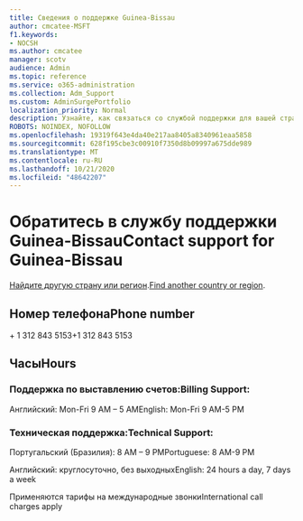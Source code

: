 ```yaml
---
title: Сведения о поддержке Guinea-Bissau
author: cmcatee-MSFT
f1.keywords:
- NOCSH
ms.author: cmcatee
manager: scotv
audience: Admin
ms.topic: reference
ms.service: o365-administration
ms.collection: Adm_Support
ms.custom: AdminSurgePortfolio
localization_priority: Normal
description: Узнайте, как связаться со службой поддержки для вашей страны или региона.
ROBOTS: NOINDEX, NOFOLLOW
ms.openlocfilehash: 19319f643e4da40e217aa8405a8340961eaa5858
ms.sourcegitcommit: 628f195cbe3c00910f7350d8b09997a675dde989
ms.translationtype: MT
ms.contentlocale: ru-RU
ms.lasthandoff: 10/21/2020
ms.locfileid: "48642207"
---
```

# <a name="contact-support-for-guinea-bissau"></a><span data-ttu-id="9db9a-103">Обратитесь в службу поддержки Guinea-Bissau</span><span class="sxs-lookup"><span data-stu-id="9db9a-103">Contact support for Guinea-Bissau</span></span>

<span data-ttu-id="9db9a-104">[Найдите другую страну или регион](../contact-support-for-business-products.md).</span><span class="sxs-lookup"><span data-stu-id="9db9a-104">[Find another country or region](../contact-support-for-business-products.md).</span></span>

## <a name="phone-number"></a><span data-ttu-id="9db9a-105">Номер телефона</span><span class="sxs-lookup"><span data-stu-id="9db9a-105">Phone number</span></span>
<span data-ttu-id="9db9a-106">+ 1 312 843 5153</span><span class="sxs-lookup"><span data-stu-id="9db9a-106">+1 312 843 5153</span></span>

## <a name="hours"></a><span data-ttu-id="9db9a-107">Часы</span><span class="sxs-lookup"><span data-stu-id="9db9a-107">Hours</span></span>
### <a name="billing-support"></a><span data-ttu-id="9db9a-108">Поддержка по выставлению счетов:</span><span class="sxs-lookup"><span data-stu-id="9db9a-108">Billing Support:</span></span>

<span data-ttu-id="9db9a-109">Английский: Mon-Fri 9 AM – 5 AM</span><span class="sxs-lookup"><span data-stu-id="9db9a-109">English: Mon-Fri 9 AM-5 PM</span></span>

### <a name="technical-support"></a><span data-ttu-id="9db9a-110">Техническая поддержка:</span><span class="sxs-lookup"><span data-stu-id="9db9a-110">Technical Support:</span></span>

<span data-ttu-id="9db9a-111">Португальский (Бразилия): 8 AM – 9 PM</span><span class="sxs-lookup"><span data-stu-id="9db9a-111">Portuguese: 8 AM-9 PM</span></span>

<span data-ttu-id="9db9a-112">Английский: круглосуточно, без выходных</span><span class="sxs-lookup"><span data-stu-id="9db9a-112">English: 24 hours a day, 7 days a week</span></span>

<span data-ttu-id="9db9a-113">Применяются тарифы на международные звонки</span><span class="sxs-lookup"><span data-stu-id="9db9a-113">International call charges apply</span></span>
